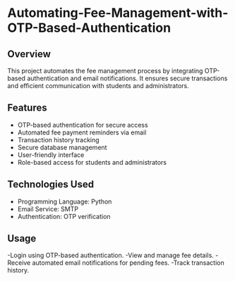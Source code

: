 # Automating-Fee-Management-with-OTP-Based-Authentication

## Overview
This project automates the fee management process by integrating OTP-based authentication and email notifications. It ensures secure transactions and efficient communication with students and administrators.

## Features
- OTP-based authentication for secure access
- Automated fee payment reminders via email
- Transaction history tracking
- Secure database management
- User-friendly interface
- Role-based access for students and administrators

## Technologies Used
- Programming Language: Python
- Email Service: SMTP
- Authentication: OTP verification

## Usage
-Login using OTP-based authentication.
-View and manage fee details.
-Receive automated email notifications for pending fees.
-Track transaction history.

